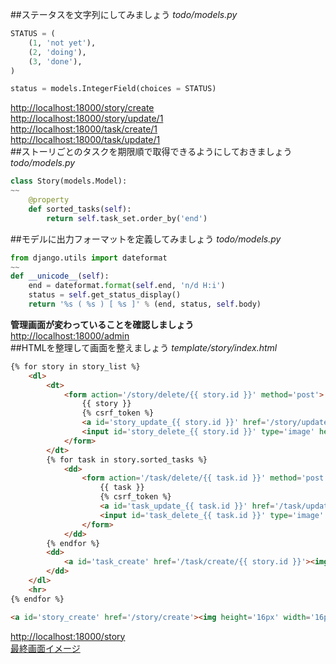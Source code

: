 ##ステータスを文字列にしてみましょう
*todo/models.py*
```Python
STATUS = (
	(1, 'not yet'),
	(2, 'doing'),
	(3, 'done'),
)

status = models.IntegerField(choices = STATUS)
```
[http://localhost:18000/story/create](http://localhost:18000/story/create)  
[http://localhost:18000/story/update/1](http://localhost:18000/story/update/1)  
[http://localhost:18000/task/create/1](http://localhost:18000/task/create/1)  
[http://localhost:18000/task/update/1](http://localhost:18000/task/update/1)  
##ストーリごとのタスクを期限順で取得できるようにしておきましょう
*todo/models.py*
```Python
class Story(models.Model):
~~
	@property
	def sorted_tasks(self):
		return self.task_set.order_by('end')
```
##モデルに出力フォーマットを定義してみましょう
*todo/models.py*
```Python
from django.utils import dateformat
~~
def __unicode__(self):
	end = dateformat.format(self.end, 'n/d H:i')
	status = self.get_status_display()
	return '%s ( %s ) [ %s ]' % (end, status, self.body)
```
**管理画面が変わっていることを確認しましょう**  
[http://localhost:18000/admin](http://localhost:18000/admin)  
##HTMLを整理して画面を整えましょう
*template/story/index.html*
```HTML
{% for story in story_list %}
	<dl>
		<dt>
			<form action='/story/delete/{{ story.id }}' method='post'>
				{{ story }}
				{% csrf_token %}
				<a id='story_update_{{ story.id }}' href='/story/update/{{ story.id }}'><img height='16px' width='16px' src='https://raw.githubusercontent.com/tenshiPure/pyweb/master/django/step04/images/edit.png'></a>
				<input id='story_delete_{{ story.id }}' type='image' height='16px' width='16px' src='https://raw.githubusercontent.com/tenshiPure/pyweb/master/django/step04/images/trash.png'>
			</form>
		</dt>
		{% for task in story.sorted_tasks %}
			<dd>
				<form action='/task/delete/{{ task.id }}' method='post'>
					{{ task }}
					{% csrf_token %}
					<a id='task_update_{{ task.id }}' href='/task/update/{{ task.id }}'><img height='16px' width='16px' src='https://raw.githubusercontent.com/tenshiPure/pyweb/master/django/step04/images/edit.png'></a>
					<input id='task_delete_{{ task.id }}' type='image' height='16px' width='16px' src='https://raw.githubusercontent.com/tenshiPure/pyweb/master/django/step04/images/trash.png'>
				</form>
			</dd>
		{% endfor %}
		<dd>
			<a id='task_create' href='/task/create/{{ story.id }}'><img height='16px' width='16px' src='https://raw.githubusercontent.com/tenshiPure/pyweb/master/django/step04/images/plus.png'></a>
		</dd>
	</dl>
	<hr>
{% endfor %}

<a id='story_create' href='/story/create'><img height='16px' width='16px' src='https://raw.githubusercontent.com/tenshiPure/pyweb/master/django/step04/images/plus.png'></a>
```
[http://localhost:18000/story](http://localhost:18000/story)  
[最終画面イメージ](https://github.com/tenshiPure/pyweb/blob/master/django/step04/images/last.png)
